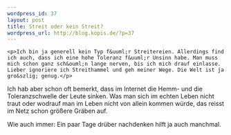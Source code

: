 ```yaml
--- 
wordpress_id: 37
layout: post
title: Streit oder kein Streit?
wordpress_url: http://blog.kopis.de/?p=37
---
```


    <p>Ich bin ja generell kein Typ f&uuml;r Streitereien. Allerdings find ich auch, dass ich eine hohe Toleranz f&uuml;r Unsinn habe. Man muss mich schon ganz sch&ouml;n lange nerven, bis ich mich drauf einlasse. Lieber ignoriere ich Streithammel und geh meiner Wege. Die Welt ist ja gro&szlig; genug.</p>
<p>Ich hab aber schon oft bemerkt, dass im Internet die Hemm- und die Toleranzschwelle der Leute sinken. Was man sich im echten Leben nicht traut oder wodrauf man im Leben nicht von allein kommen w&uuml;rde, das reisst im Netz schon gr&ouml;&szlig;ere Gr&auml;ben auf.</p>
<p>Wie auch immer: Ein paar Tage dr&uuml;ber nachdenken hilft ja auch manchmal.</p>
  
